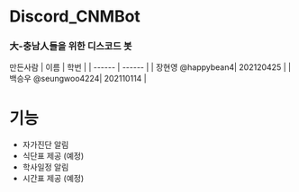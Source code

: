 # Discord_CNMBot
### 大-충남人들을 위한 디스코드 봇




만든사람 
| 이름 | 학번 |
| ------ | ------ |
| 장현영 @happybean4| 202120425 |
| 백승우 @seungwoo4224| 202110114 |



# 기능
- 자가진단 알림
- 식단표 제공 (예정)
- 학사일정 알림 
- 시간표 제공 (예정)
